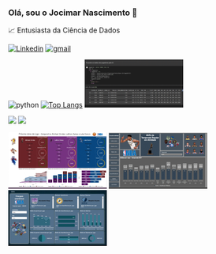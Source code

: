 ### Olá, sou o Jocimar Nascimento :rocket:

📈 Entusiasta da Ciência de Dados

[![Linkedin](https://github.com/njocimar28/image/blob/5d399853bdd887407d6987319e18a61ecc0bf400/icons8-linkedin-94.png)](https://www.linkedin.com/in/jocimar-nascimento-501457253/)
[![gmail](https://github.com/njocimar28/image/blob/5d399853bdd887407d6987319e18a61ecc0bf400/icons8-gmail-logo-94.png)](n.jocimar28@gmail.com)

![python](https://github.com/njocimar28/image/blob/5d399853bdd887407d6987319e18a61ecc0bf400/icons8-python-94.png)
[![Top Langs](https://github-readme-stats.vercel.app/api/top-langs/?username=njocimar28&layout=compact)](https://github.com/anuraghazra/github-readme-stats)
[<img src="https://github.com/njocimar28/nba/blob/862f760542b8ff092b1d53dc848aedcc6a0a0e07/python.gif" width="200">](https://github.com/njocimar28/nba/blob/862f760542b8ff092b1d53dc848aedcc6a0a0e07/python.gif)


[<img src="https://github.com/njocimar28/image/blob/7cf24dd8ccd04b202431fbe5f4777ca3f846bf60/316ceb2b81248f951926e806ecb6e8a9.gif" width="150">](https://github.com/njocimar28/image/blob/7cf24dd8ccd04b202431fbe5f4777ca3f846bf60/316ceb2b81248f951926e806ecb6e8a9.gif)
[<img src="https://github.com/njocimar28/image/blob/4056f67f9362f127c74001dfefe7d72bf4d0723d/pbi-gif.gif" width="260">](https://github.com/njocimar28/image/blob/4056f67f9362f127c74001dfefe7d72bf4d0723d/pbi-gif.gif)

[<img src="https://github.com/njocimar28/nba/blob/41df95073b414c9d49838f3d1591db241fcd3e59/Comparativo%20Michael%20Jordan%2C%20LeBron%20James%20e%20Luka%20Doncic.gif" width="200">](https://app.powerbi.com/groups/me/reports/66bd10ca-de44-4479-bfd5-867b5b7090a8/ReportSectionc9b5896f81e06847a2a2?experience=power-bi)
[<img src="https://github.com/njocimar28/nba/blob/3f65750d21d883880c6df2e620e9aad863398061/MVP%20de%20temporada%20regular.gif" width="200">](https://app.powerbi.com/groups/b8155de1-5a56-454f-a07b-e077a95cb84a/reports/c44c5f14-4c35-4220-a7d3-abddb467740d?ctid=07e430a4-97fa-447c-afb8-f71f19435a7d&pbi_source=linkShare&bookmarkGuid=9c2d3f75-d1f2-4739-83c7-0c55b0ac362d)
[<img src="https://github.com/njocimar28/nba/blob/b35913328898fa3ae877c09ce64ae3aa44a4efab/Dashboard%20Times.gif" width="200">](https://app.powerbi.com/groups/b8155de1-5a56-454f-a07b-e077a95cb84a/reports/0fc22265-a689-4197-b621-30ff3ef798eb?ctid=07e430a4-97fa-447c-afb8-f71f19435a7d&pbi_source=linkShare)





